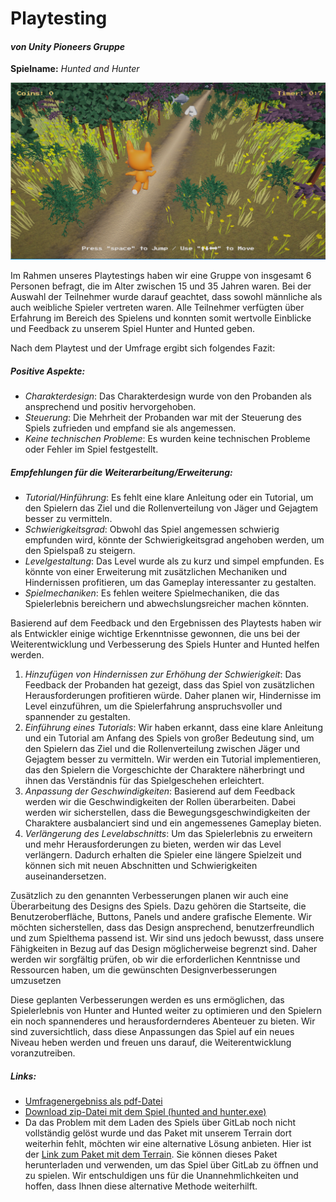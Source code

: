 # Playtesting
#### _von Unity Pioneers Gruppe_

**Spielname:** _Hunted and Hunter_

![foxscene](./images/foxscene.png)

Im Rahmen unseres Playtestings haben wir eine Gruppe von insgesamt 6 Personen befragt, die im Alter zwischen 15 und 35 Jahren waren. Bei der Auswahl der Teilnehmer wurde darauf geachtet, dass sowohl männliche als auch weibliche Spieler vertreten waren. Alle Teilnehmer verfügten über Erfahrung im Bereich des Spielens und konnten somit wertvolle Einblicke und Feedback zu unserem Spiel Hunter and Hunted geben. 

Nach dem Playtest und der Umfrage ergibt sich folgendes Fazit:

##### Positive Aspekte:

- _Charakterdesign_: Das Charakterdesign wurde von den Probanden als ansprechend und positiv hervorgehoben.
- _Steuerung_: Die Mehrheit der Probanden war mit der Steuerung des Spiels zufrieden und empfand sie als angemessen.
- _Keine technischen Probleme_: Es wurden keine technischen Probleme oder Fehler im Spiel festgestellt.

##### Empfehlungen für die Weiterarbeitung/Erweiterung:

- _Tutorial/Hinführung_: Es fehlt eine klare Anleitung oder ein Tutorial, um den Spielern das Ziel und die Rollenverteilung von Jäger und Gejagtem besser zu vermitteln.
- _Schwierigkeitsgrad_: Obwohl das Spiel angemessen schwierig empfunden wird, könnte der Schwierigkeitsgrad angehoben werden, um den Spielspaß zu steigern.
- _Levelgestaltung_: Das Level wurde als zu kurz und simpel empfunden. Es könnte von einer Erweiterung mit zusätzlichen Mechaniken und Hindernissen profitieren, um das Gameplay interessanter zu gestalten.
- _Spielmechaniken_: Es fehlen weitere Spielmechaniken, die das Spielerlebnis bereichern und abwechslungsreicher machen könnten.

Basierend auf dem Feedback und den Ergebnissen des Playtests haben wir als Entwickler einige wichtige Erkenntnisse gewonnen, die uns bei der Weiterentwicklung und Verbesserung des Spiels Hunter and Hunted helfen werden.

1. _Hinzufügen von Hindernissen zur Erhöhung der Schwierigkeit_: Das Feedback der Probanden hat gezeigt, dass das Spiel von zusätzlichen Herausforderungen profitieren würde. Daher planen wir, Hindernisse im Level einzuführen, um die Spielerfahrung anspruchsvoller und spannender zu gestalten.
2. _Einführung eines Tutorials_: Wir haben erkannt, dass eine klare Anleitung und ein Tutorial am Anfang des Spiels von großer Bedeutung sind, um den Spielern das Ziel und die Rollenverteilung zwischen Jäger und Gejagtem besser zu vermitteln. Wir werden ein Tutorial implementieren, das den Spielern die Vorgeschichte der Charaktere näherbringt und ihnen das Verständnis für das Spielgeschehen erleichtert.
3. _Anpassung der Geschwindigkeiten_: Basierend auf dem Feedback werden wir die Geschwindigkeiten der Rollen überarbeiten. Dabei werden wir sicherstellen, dass die Bewegungsgeschwindigkeiten der Charaktere ausbalanciert sind und ein angemessenes Gameplay bieten.
4. _Verlängerung des Levelabschnitts_: Um das Spielerlebnis zu erweitern und mehr Herausforderungen zu bieten, werden wir das Level verlängern. Dadurch erhalten die Spieler eine längere Spielzeit und können sich mit neuen Abschnitten und Schwierigkeiten auseinandersetzen.

Zusätzlich zu den genannten Verbesserungen planen wir auch eine Überarbeitung des Designs des Spiels. Dazu gehören die Startseite, die Benutzeroberfläche, Buttons, Panels und andere grafische Elemente. Wir möchten sicherstellen, dass das Design ansprechend, benutzerfreundlich und zum Spielthema passend ist. Wir sind uns jedoch bewusst, dass unsere Fähigkeiten in Bezug auf das Design möglicherweise begrenzt sind. Daher werden wir sorgfältig prüfen, ob wir die erforderlichen Kenntnisse und Ressourcen haben, um die gewünschten Designverbesserungen umzusetzen

Diese geplanten Verbesserungen werden es uns ermöglichen, das Spielerlebnis von Hunter and Hunted weiter zu optimieren und den Spielern ein noch spannenderes und herausfordernderes Abenteuer zu bieten. Wir sind zuversichtlich, dass diese Anpassungen das Spiel auf ein neues Niveau heben werden und freuen uns darauf, die Weiterentwicklung voranzutreiben.

##### Links:
- [Umfragenergebniss als pdf-Datei](./pdf/umfragen.pdf)
- [Download zip-Datei mit dem Spiel (hunted and hunter.exe)](https://drive.google.com/file/d/1SHHZsOFYrc8LFGgt5-ZSE7nxFbEMBftq/view?usp=sharing)
- Da das Problem mit dem Laden des Spiels über GitLab noch nicht vollständig gelöst wurde und das Paket mit unserem Terrain dort weiterhin fehlt, möchten wir eine alternative Lösung anbieten. Hier ist der  [Link zum Paket mit dem Terrain](https://drive.google.com/file/d/1hHby6sTjpvqt2muQU8WvBHcHd1dd3iOS/view?usp=sharing). Sie können dieses Paket herunterladen und verwenden, um das Spiel über GitLab zu öffnen und zu spielen. Wir entschuldigen uns für die Unannehmlichkeiten und hoffen, dass Ihnen diese alternative Methode weiterhilft.